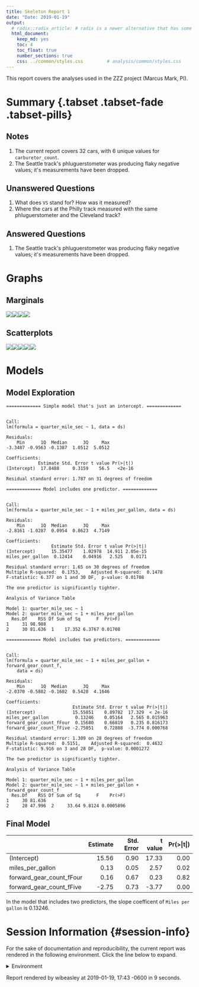 ```yaml
---
title: Skeleton Report 1
date: "Date: 2019-01-19"
output:
  # radix::radix_article: # radix is a newer alternative that has some advantages over `html_document`.
  html_document:
    keep_md: yes
    toc: 4
    toc_float: true
    number_sections: true
    css: ../common/styles.css         # analysis/common/styles.css
---
```


This report covers the analyses used in the ZZZ project (Marcus Mark, PI).

<!--  Set the working directory to the repository's base directory; this assumes the report is nested inside of two directories.-->


<!-- Set the report-wide options, and point to the external code file. -->


<!-- Load 'sourced' R files.  Suppress the output when loading sources. -->


<!-- Load packages, or at least verify they're available on the local machine.  Suppress the output when loading packages. -->


<!-- Load any global functions and variables declared in the R file.  Suppress the output. -->


<!-- Declare any global functions specific to a Rmd output.  Suppress the output. -->


<!-- Load the datasets.   -->


<!-- Tweak the datasets.   -->


Summary {.tabset .tabset-fade .tabset-pills}
===========================================================================

Notes
---------------------------------------------------------------------------

1. The current report covers 32 cars, with 6 unique values for `carburetor_count`.
1. The Seattle track's phluguerstometer was producing flaky negative values; it's measurements have been dropped.


Unanswered Questions
---------------------------------------------------------------------------

1. What does `VS` stand for?  How was it measured?
1. Where the cars at the Philly track measured with the same phluguerstometer and the Cleveland track?


Answered Questions
---------------------------------------------------------------------------

1. The Seattle track's phluguerstometer was producing flaky negative values; it's measurements have been dropped.


Graphs
===========================================================================


Marginals
---------------------------------------------------------------------------

![](figure-png/marginals-1.png)<!-- -->![](figure-png/marginals-2.png)<!-- -->![](figure-png/marginals-3.png)<!-- -->![](figure-png/marginals-4.png)<!-- -->


Scatterplots
---------------------------------------------------------------------------

![](figure-png/scatterplots-1.png)<!-- -->![](figure-png/scatterplots-2.png)<!-- -->![](figure-png/scatterplots-3.png)<!-- -->![](figure-png/scatterplots-4.png)<!-- -->![](figure-png/scatterplots-5.png)<!-- -->


Models
===========================================================================

Model Exploration
---------------------------------------------------------------------------

```
============= Simple model that's just an intercept. =============
```

```

Call:
lm(formula = quarter_mile_sec ~ 1, data = ds)

Residuals:
    Min      1Q  Median      3Q     Max 
-3.3487 -0.9563 -0.1387  1.0512  5.0512 

Coefficients:
            Estimate Std. Error t value Pr(>|t|)
(Intercept)  17.8488     0.3159    56.5   <2e-16

Residual standard error: 1.787 on 31 degrees of freedom
```

```
============= Model includes one predictor. =============
```

```

Call:
lm(formula = quarter_mile_sec ~ 1 + miles_per_gallon, data = ds)

Residuals:
    Min      1Q  Median      3Q     Max 
-2.8161 -1.0287  0.0954  0.8623  4.7149 

Coefficients:
                 Estimate Std. Error t value Pr(>|t|)
(Intercept)      15.35477    1.02978  14.911 2.05e-15
miles_per_gallon  0.12414    0.04916   2.525   0.0171

Residual standard error: 1.65 on 30 degrees of freedom
Multiple R-squared:  0.1753,	Adjusted R-squared:  0.1478 
F-statistic: 6.377 on 1 and 30 DF,  p-value: 0.01708
```

```
The one predictor is significantly tighter.
```

```
Analysis of Variance Table

Model 1: quarter_mile_sec ~ 1
Model 2: quarter_mile_sec ~ 1 + miles_per_gallon
  Res.Df    RSS Df Sum of Sq      F  Pr(>F)
1     31 98.988                            
2     30 81.636  1    17.352 6.3767 0.01708
```

```
============= Model includes two predictors. =============
```

```

Call:
lm(formula = quarter_mile_sec ~ 1 + miles_per_gallon + forward_gear_count_f, 
    data = ds)

Residuals:
    Min      1Q  Median      3Q     Max 
-2.0370 -0.5882 -0.1602  0.5428  4.1646 

Coefficients:
                         Estimate Std. Error t value Pr(>|t|)
(Intercept)              15.55851    0.89782  17.329  < 2e-16
miles_per_gallon          0.13246    0.05164   2.565 0.015963
forward_gear_count_fFour  0.15680    0.66819   0.235 0.816173
forward_gear_count_fFive -2.75051    0.72888  -3.774 0.000768

Residual standard error: 1.309 on 28 degrees of freedom
Multiple R-squared:  0.5151,	Adjusted R-squared:  0.4632 
F-statistic: 9.916 on 3 and 28 DF,  p-value: 0.0001272
```

```
The two predictor is significantly tighter.
```

```
Analysis of Variance Table

Model 1: quarter_mile_sec ~ 1 + miles_per_gallon
Model 2: quarter_mile_sec ~ 1 + miles_per_gallon + forward_gear_count_f
  Res.Df    RSS Df Sum of Sq      F    Pr(>F)
1     30 81.636                              
2     28 47.996  2     33.64 9.8124 0.0005896
```


Final Model
---------------------------------------------------------------------------


|                         | Estimate| Std. Error| t value| Pr(>&#124;t&#124;)|
|:------------------------|--------:|----------:|-------:|------------------:|
|(Intercept)              |    15.56|       0.90|   17.33|               0.00|
|miles_per_gallon         |     0.13|       0.05|    2.57|               0.02|
|forward_gear_count_fFour |     0.16|       0.67|    0.23|               0.82|
|forward_gear_count_fFive |    -2.75|       0.73|   -3.77|               0.00|

In the model that includes two predictors, the slope coefficent of `Miles per gallon` is 0.13246.


Session Information {#session-info}
===========================================================================

For the sake of documentation and reproducibility, the current report was rendered in the following environment.  Click the line below to expand.

<details>
  <summary>Environment <span class="glyphicon glyphicon-plus-sign"></span></summary>

```
─ Session info ──────────────────────────────────────────────────────────
 setting  value                       
 version  R version 3.5.2 (2018-12-20)
 os       Ubuntu 18.04.1 LTS          
 system   x86_64, linux-gnu           
 ui       X11                         
 language (EN)                        
 collate  en_US.UTF-8                 
 ctype    en_US.UTF-8                 
 tz       America/Chicago             
 date     2019-01-19                  

─ Packages ──────────────────────────────────────────────────────────────
 package     * version    date       lib source                        
 assertthat    0.2.0      2017-04-11 [1] CRAN (R 3.5.1)                
 backports     1.1.3      2018-12-14 [1] CRAN (R 3.5.2)                
 bindr         0.1.1      2018-03-13 [1] CRAN (R 3.5.1)                
 bindrcpp    * 0.2.2      2018-03-29 [1] CRAN (R 3.5.1)                
 callr         3.1.1      2018-12-21 [1] CRAN (R 3.5.2)                
 checkmate     1.9.0      2019-01-09 [1] CRAN (R 3.5.2)                
 cli           1.0.1      2018-09-25 [1] CRAN (R 3.5.1)                
 colorspace    1.4-0      2019-01-13 [1] CRAN (R 3.5.2)                
 crayon        1.3.4      2017-09-16 [1] CRAN (R 3.5.1)                
 desc          1.2.0      2018-05-01 [1] CRAN (R 3.5.1)                
 devtools      2.0.1      2018-10-26 [1] CRAN (R 3.5.1)                
 digest        0.6.18     2018-10-10 [1] CRAN (R 3.5.1)                
 dplyr         0.7.8      2018-11-10 [1] CRAN (R 3.5.1)                
 evaluate      0.12       2018-10-09 [1] CRAN (R 3.5.1)                
 fs            1.2.6      2018-08-23 [1] CRAN (R 3.5.1)                
 ggplot2     * 3.1.0      2018-10-25 [1] CRAN (R 3.5.1)                
 glue          1.3.0      2018-07-17 [1] CRAN (R 3.5.1)                
 gtable        0.2.0      2016-02-26 [1] CRAN (R 3.5.1)                
 highr         0.7        2018-06-09 [1] CRAN (R 3.5.1)                
 hms           0.4.2.9001 2018-08-18 [1] Github (tidyverse/hms@979286f)
 htmltools     0.3.6      2017-04-28 [1] CRAN (R 3.5.1)                
 knitr       * 1.21       2018-12-10 [1] CRAN (R 3.5.1)                
 labeling      0.3        2014-08-23 [1] CRAN (R 3.5.1)                
 lazyeval      0.2.1      2017-10-29 [1] CRAN (R 3.5.1)                
 magrittr    * 1.5        2014-11-22 [1] CRAN (R 3.5.1)                
 memoise       1.1.0      2017-04-21 [1] CRAN (R 3.5.1)                
 munsell       0.5.0      2018-06-12 [1] CRAN (R 3.5.1)                
 pillar        1.3.1      2018-12-15 [1] CRAN (R 3.5.2)                
 pkgbuild      1.0.2      2018-10-16 [1] CRAN (R 3.5.1)                
 pkgconfig     2.0.2      2018-08-16 [1] CRAN (R 3.5.1)                
 pkgload       1.0.2      2018-10-29 [1] CRAN (R 3.5.1)                
 plyr          1.8.4      2016-06-08 [1] CRAN (R 3.5.1)                
 prettyunits   1.0.2      2015-07-13 [1] CRAN (R 3.5.1)                
 processx      3.2.1      2018-12-05 [1] CRAN (R 3.5.1)                
 ps            1.3.0      2018-12-21 [1] CRAN (R 3.5.2)                
 purrr         0.2.5      2018-05-29 [1] CRAN (R 3.5.1)                
 R6            2.3.0      2018-10-04 [1] CRAN (R 3.5.1)                
 Rcpp          1.0.0      2018-11-07 [1] CRAN (R 3.5.1)                
 readr         1.3.1      2018-12-21 [1] CRAN (R 3.5.2)                
 remotes       2.0.2      2018-10-30 [1] CRAN (R 3.5.1)                
 rlang         0.3.1      2019-01-08 [1] CRAN (R 3.5.2)                
 rmarkdown     1.11       2018-12-08 [1] CRAN (R 3.5.1)                
 rprojroot     1.3-2      2018-01-03 [1] CRAN (R 3.5.1)                
 scales        1.0.0.9000 2019-01-11 [1] local                         
 sessioninfo   1.1.1      2018-11-05 [1] CRAN (R 3.5.1)                
 stringi       1.2.4      2018-07-20 [1] CRAN (R 3.5.1)                
 stringr       1.3.1      2018-05-10 [1] CRAN (R 3.5.1)                
 testthat      2.0.1      2018-10-13 [1] CRAN (R 3.5.1)                
 tibble        2.0.1      2019-01-12 [1] CRAN (R 3.5.2)                
 tidyr         0.8.2      2018-10-28 [1] CRAN (R 3.5.1)                
 tidyselect    0.2.5      2018-10-11 [1] CRAN (R 3.5.1)                
 usethis       1.4.0      2018-08-14 [1] CRAN (R 3.5.1)                
 viridisLite   0.3.0      2018-02-01 [1] CRAN (R 3.5.1)                
 withr         2.1.2      2018-03-15 [1] CRAN (R 3.5.1)                
 xfun          0.4        2018-10-23 [1] CRAN (R 3.5.1)                
 yaml          2.2.0      2018-07-25 [1] CRAN (R 3.5.1)                

[1] /home/wibeasley/R/x86_64-pc-linux-gnu-library/3.5
[2] /usr/local/lib/R/site-library
[3] /usr/lib/R/site-library
[4] /usr/lib/R/library
```
</details>



Report rendered by wibeasley at 2019-01-19, 17:43 -0600 in 9 seconds.
